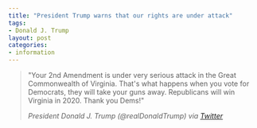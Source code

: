 ```yaml
---
title: "President Trump warns that our rights are under attack"
tags:
- Donald J. Trump
layout: post
categories:
- information
---
```


> "Your 2nd Amendment is under very serious attack in the Great Commonwealth of Virginia. That's what happens when you vote for Democrats, they will take your guns away. Republicans will win Virginia in 2020. Thank you Dems!"
>
> <cite>President Donald J. Trump (@realDonaldTrump) via [Twitter](https://twitter.com/realDonaldTrump/status/1218297464941314049?ref_src=twsrc%5Etfw)</cite>
